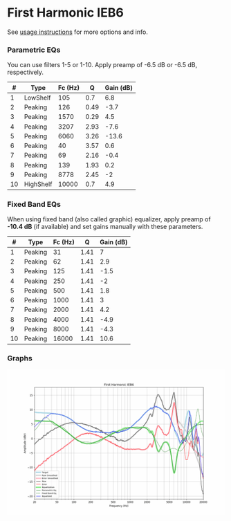 # First Harmonic IEB6
See [usage instructions](https://github.com/jaakkopasanen/AutoEq#usage) for more options and info.

### Parametric EQs
You can use filters 1-5 or 1-10. Apply preamp of -6.5 dB or -6.5 dB, respectively.

|   # | Type      |   Fc (Hz) |    Q |   Gain (dB) |
|-----|-----------|-----------|------|-------------|
|   1 | LowShelf  |       105 | 0.7  |         6.8 |
|   2 | Peaking   |       126 | 0.49 |        -3.7 |
|   3 | Peaking   |      1570 | 0.29 |         4.5 |
|   4 | Peaking   |      3207 | 2.93 |        -7.6 |
|   5 | Peaking   |      6060 | 3.26 |       -13.6 |
|   6 | Peaking   |        40 | 3.57 |         0.6 |
|   7 | Peaking   |        69 | 2.16 |        -0.4 |
|   8 | Peaking   |       139 | 1.93 |         0.2 |
|   9 | Peaking   |      8778 | 2.45 |        -2   |
|  10 | HighShelf |     10000 | 0.7  |         4.9 |

### Fixed Band EQs
When using fixed band (also called graphic) equalizer, apply preamp of **-10.4 dB** (if available) and set gains manually with these parameters.

|   # | Type    |   Fc (Hz) |    Q |   Gain (dB) |
|-----|---------|-----------|------|-------------|
|   1 | Peaking |        31 | 1.41 |         7   |
|   2 | Peaking |        62 | 1.41 |         2.9 |
|   3 | Peaking |       125 | 1.41 |        -1.5 |
|   4 | Peaking |       250 | 1.41 |        -2   |
|   5 | Peaking |       500 | 1.41 |         1.8 |
|   6 | Peaking |      1000 | 1.41 |         3   |
|   7 | Peaking |      2000 | 1.41 |         4.2 |
|   8 | Peaking |      4000 | 1.41 |        -4.9 |
|   9 | Peaking |      8000 | 1.41 |        -4.3 |
|  10 | Peaking |     16000 | 1.41 |        10.6 |

### Graphs
![](./First%20Harmonic%20IEB6.png)
